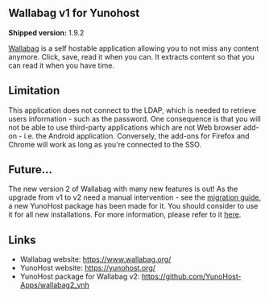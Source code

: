 Wallabag v1 for Yunohost
------------------------

**Shipped version:** 1.9.2

[Wallabag](https://www.wallabag.org/) is a self hostable application allowing
you to not miss any content anymore. Click, save, read it when you can. It
extracts content so that you can read it when you have time.

## Limitation

This application does not connect to the LDAP, which is needed to retrieve
users information - such as the password. One consequence is that you will
not be able to use third-party applications which are not Web browser add-on -
i.e. the Android application. Conversely, the add-ons for Firefox and Chrome
will work as long as you're connected to the SSO.

## Future...

The new version 2 of Wallabag with many new features is out!
As the upgrade from v1 to v2 need a manual intervention - see the
[migration guide](http://doc.wallabag.org/en/master/user/migration.html),
a new YunoHost package has been made for it. You should consider to use it for
all new installations. For more information, please refer to it
[here](https://github.com/YunoHost-Apps/wallabag2_ynh).

## Links

 * Wallabag website: https://www.wallabag.org/
 * YunoHost website: https://yunohost.org/
 * YunoHost package for Wallabag v2: https://github.com/YunoHost-Apps/wallabag2_ynh
